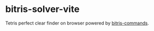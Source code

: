 # bitris-solver-vite

Tetris perfect clear finder on browser powered by [bitris-commands](https://github.com/knewjade/bitris-commands).
